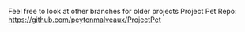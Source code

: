 Feel free to look at other branches for older projects
Project Pet Repo:
  https://github.com/peytonmalveaux/ProjectPet
